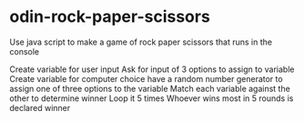 # odin-rock-paper-scissors
Use java script to make a game of rock paper scissors that runs in the console

Create variable for user input
    Ask for input of 3 options to assign to variable
Create variable for computer choice
    have a random number generator to assign one of three options to the variable
Match each variable against the other to determine winner
Loop it 5 times
Whoever wins most in 5 rounds is declared winner